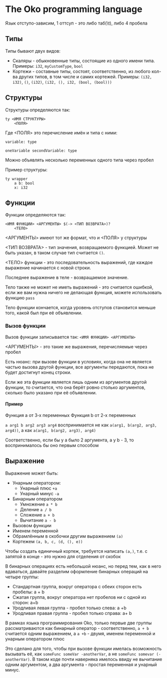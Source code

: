 # The Oko programming language

Язык отступо-зависим, 1 оттсуп - это либо таб(\t), либо 4 пробела

## Типы

Типы бывают двух видов:
* Скаляры - обыкновенные типы, состоящие из одного имени типа.
Примеры: `i32`, `myCustomType`, `bool`
* Кортежи - составные типы, состоят, соответственно, из любого кол-ва
других типов, в том числе и самих кортежей.
Примеры: `(i32, i32)`, `()`, `(i32)`, `(i32, (), i32, (bool, (bool)))`

## Структуры

Структуры определяются так:

```
ty <ИМЯ СТРУКТУРЫ>
    <ПОЛЯ>
```

Где <ПОЛЯ> это перечисление имён и типа с ними:

`variable: type`

`oneVariable secondVariable: type`

Можно объявлять несколько переменных одного типа через пробел

Пример структуры:

```
ty wrapper
	a b: bool
	x: i32
```
## Функции

Функции определяются так:

```
<ИМЯ ФУНКЦИИ> <АРГУМЕНТЫ> $(-> <ТИП ВОЗВРАТА>)?
    <ТЕЛО>
```

<АРГУМЕНТЫ> имеют тот же формат, что и <ПОЛЯ> у структуры

<ТИП ВОЗВРАТА> - тип значения, возвращаемого функцией.
Может не быть указан, в таком случае тип считается `()`.

<ТЕЛО> функции - это последовательность выражений, где каждое выражение
начинается с новой строки.

Последнее выражение в теле - возвращаемое значение.

Тело также не может не иметь выражений - это считается ошибкой,
если же вам нужна ничего не делающая функция, можете использовать
функцию `pass`

Тело функции кончается, когда уровень отступов становится меньше того,
какой был при её объявлении.

### Вызов функции

Вызов функции записывается так:
    `<ИМЯ ФУНКЦИИ> <АРГУМЕНТЫ>`

<АРГУМЕНТЫ> - это такие же выражения, перечисляемые через пробел

Есть нюанс: при вызове функции в условиях,
когда она не является частью вызова другой функции,
все аргументы передаются, пока не будет достигнут конец строки.

Если же эта функции является лишь одним из аргументов другой функции,
то считается, что она берёт ровно столько аргументов, сколько было указано
при её объявлении.

#### Пример
Функция a от 3‑х переменных
Функция b от 2-х переменных

`a arg1 b arg2 arg3 arg4`
воспринимается не как
`a(arg1, b(arg2, arg3, arg4))`,
а как
`a(arg1, b(arg2, arg3), arg4)`

Соответственно, если бы у a было 2 аргумента, а у b - 3,
то воспринималось бы оно первым способом

## Выражение

Выражение может быть:
- Унарным оператором:
    * Унарный плюс `+a`
    * Унарный минус `-a`
- Бинарным оператором
    * Умножение `a * b`
    * Деление `a / b`
    * Сложение `a + b`
    * Вычитание `a - b`
- Вызовом функции
- Именем переменной
- Обрамлённым в скобочки другим выражением `(a)`
- Кортежем `(a, b, c, (d, (), e))`

Чтобы создать единичный кортеж, требуется написать `(a,)`,
т.е. с запятой в конце - это нужно для отделения от скобок

В бинарных операциях есть небольшой нюанс,
но перед тем, как в него вдаваться, давайте разделим оформление
бинарных операций на четыре группы:

* Стандартная группа, вокруг оператора с обеих сторон есть пробелы: a + b
* Сжатая группа, вокруг оператора нет пробелов ни с одной из сторон: a+b
* Уродливая левая группа - пробел только слева: a +b
* Уродливая правая группа - пробел только справа: a+ b

В рамках языка программирования Oko, только первые две группы рассматриваются
как бинарный оператор - соответственно, `a + b` считается одним выражением,
а `a +b` - двумя, именем переменной и унарным оператором плюс

Это сделано для того, чтобы при вызове функции имелась возможность
вызывать её, как `someFunc someVar -anotherVar`, а не `someFunc somevar (-anotherVar)`.
В таком коде почти наверняка имелось ввиду не вычитание одним аргументом,
а два аргумента - простая переменная и унарный минус.
